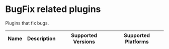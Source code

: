 # BugFix related plugins

Plugins that fix bugs.

| Name | Description | Supported Versions | Supported Platforms |
| ---- | ----------- | ------------------ | ------------------- |
